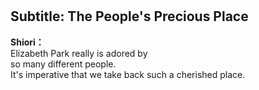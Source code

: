 # 

  
## Subtitle: The People's Precious Place
  
**Shiori：**  
Elizabeth Park really is adored by  
so many different people.  
It's imperative that we take back such a cherished place.  
